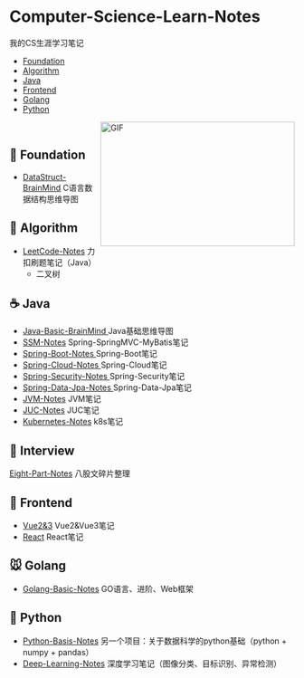 # Computer-Science-Learn-Notes

我的CS生涯学习笔记

* [Foundation](#foundation)
* [Algorithm](#algorithm)
* [Java](#java)
* [Frontend](#Frontend)
* [Golang](#golang)
* [Python](#python)

<img align="right" alt="GIF" src="https://github.com/abhisheknaiidu/abhisheknaiidu/blob/master/code.gif?raw=true" width="343" height="220" title="Do what you like, and do it best!"> &nbsp;&nbsp;&nbsp;&nbsp;

## :baby_chick: Foundation

* [DataStruct-BrainMind](https://github.com/zhiyu1998/My-Learn-Notes/tree/master/DataStruct-BrainMind)  C语言数据结构思维导图



## :penguin: Algorithm

* [LeetCode-Notes](https://github.com/zhiyu1998/My-Learn-Notes/tree/master/LeetCode-Notes) 力扣刷题笔记（Java）
  * 二叉树



## :coffee: Java

* [Java-Basic-BrainMind ](https://github.com/zhiyu1998/My-Learn-Notes/tree/master/Java-Basic-BrainMind)  Java基础思维导图
* [SSM-Notes](https://github.com/zhiyu1998/My-Learn-Notes/tree/master/SSM-Notes)  Spring-SpringMVC-MyBatis笔记
* [Spring-Boot-Notes ](https://github.com/zhiyu1998/My-Learn-Notes/tree/master/Spring-Boot-Notes) Spring-Boot笔记
* [Spring-Cloud-Notes ](https://github.com/zhiyu1998/My-Learn-Notes/tree/master/Spring-Cloud-Notes)  Spring-Cloud笔记
* [Spring-Security-Notes ](https://github.com/zhiyu1998/My-Learn-Notes/tree/master/Spring-Security-Notes)  Spring-Security笔记
* [Spring-Data-Jpa-Notes ](https://github.com/zhiyu1998/My-Learn-Notes/tree/master/Spring-Data-Jpa-Notes)  Spring-Data-Jpa笔记
* [JVM-Notes](https://github.com/zhiyu1998/My-Learn-Notes/tree/master/JVM-Notes) JVM笔记
* [JUC-Notes](https://github.com/zhiyu1998/My-Learn-Notes/tree/master/JUC-Notes) JUC笔记
* [Kubernetes-Notes](https://github.com/zhiyu1998/My-Learn-Notes/tree/master/Kubernetes-Notes) k8s笔记



## :tiger: Interview

[Eight-Part-Notes](https://github.com/zhiyu1998/My-Learn-Notes/tree/master/Eight-Part-Notes) 八股文碎片整理



## :ocean: Frontend

* [Vue2&3](https://github.com/zhiyu1998/Computer-Science-Learn-Notes/tree/master/Vue2%263-Notes) Vue2&Vue3笔记
* [React](https://github.com/zhiyu1998/Computer-Science-Learn-Notes/tree/master/React-Notes) React笔记



## :mouse: Golang

* [Golang-Basic-Notes](https://github.com/zhiyu1998/My-Learn-Notes/tree/master/Golang-Basic-Notes)   GO语言、进阶、Web框架



## :snake: Python
* [ Python-Basis-Notes](https://github.com/zhiyu1998/Python-Basis-Notes) 另一个项目：关于数据科学的python基础（python + numpy + pandas）
* [Deep-Learning-Notes](https://github.com/zhiyu1998/My-Learn-Notes/tree/master/Deep-Learning-Notes)  深度学习笔记（图像分类、目标识别、异常检测）



